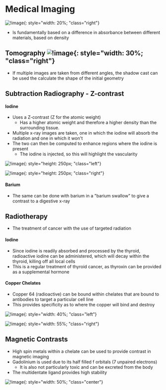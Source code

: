 # Medical Imaging

![!image](5.1.png){: style="width: 20%; "class="right"}

* Is fundamentally based on a difference in absorbance between different materials, based on density

## Tomography ![!image](5.4.png){: style="width: 30%; "class="right"}

* If multiple images are taken from different angles, the shadow cast can be used the calculate the shape of the initial geometry




## Subtraction Radiography -  Z-contrast

#### Iodine

* Uses a Z-contrast (Z for the atomic weight) 
  *  Has a higher atomic weight and therefore a higher density than the surrounding tissue.
* Multiple x-ray images are taken, one in which the iodine will absorb the radiation and one in which it won't
* The two can then be computed to enhance regions where the iodine is present
  *  The iodine is injected, so this will highlight the vascularity

![!image](5.2.png){: style="height: 250px; "class="left"}

![!image](5.3.png){: style="height: 250px; "class="right"}

#### Barium

* The same can be done with barium in a "barium swallow" to give a contrast to a digestive x-ray

## Radiotherapy

* The treatment of cancer with the use of targeted radiation

#### Iodine

* Since iodine is readily absorbed and processed by the thyroid, radioactive iodine can be administered, which will decay within the thyroid, killing off all local cells
* This is a regular treatment of thyroid cancer, as thyroxin can be provided as a supplemental hormone

#### Copper Chelates

* Copper 64 (radioactive) can be bound within chelates that are bound to antibodies to target a particular cell line
* This provides specificity as to where the copper will bind and destroy

![!image](5.5.png){: style="width: 40%; "class="left"}

![!image](5.6.png){: style="width: 55%; "class="right"}


## Magnetic Contrasts
* High spin metals within a chelate can be used to provide contrast in magnetic imaging
* Gadolinium is used due to its half filled f orbitals (7 unpaired electrons)
  *  It is also not particularly toxic and can be excreted from the body
* The multidentate ligand provides high stability


![!image](5.7.png){: style="width: 50%; "class="center"}